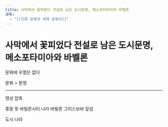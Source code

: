 ```yaml
---
title: 사막에서 꽃피었다 전설로 남은 도시문명, 메소포타미아와 바벨론
과목:
  - "[[인류 문명과 세계 문화사]]"
---
```


# 사막에서 꽃피었다 전설로 남은 도시문명, 메소포타미아와 바벨론

문화에 우열은 없다

문화 > 문명

---

영상 압축

중동 뜻
바빌론시티 나라 바빌론
그리스보바 앞섬

도시 나라
